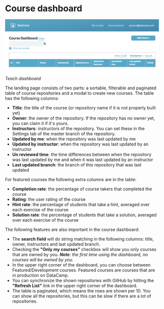 # Course dashboard

![Teach dashboard](../images/courses/teach-dashboard.png)
*Teach dashboard*

The landing page consists of two parts: a sortable, filterable and paginated table of course repositories and a modal to create new courses. The table has the following columns:

- **Title**: the title of the course (or repository name if it is not properly built yet)
- **Owner**: the owner of the repository. If the repository has no owner yet, you can claim it if it's yours.
- **Instructors**: instructors of the repository. You can set these in the Settings tab of the master branch of the repository.
- **Updated by me**: when the repository was last updated by me
- **Updated by instructor**: when the repository was last updated by an instructor
- **Un reviewed time**: the time differences between when the repository was last updated by me and when it was last updated by an instructor
- **Last updated branch**: the branch of this repository that was last updated

For featured courses the following extra columns are in the table:

- **Completion rate**: the percentage of course takers that completed the course
- **Rating**: the user rating of the course
- **Hint rate**: the percentage of students that take a hint, averaged over each exercise of the course
- **Solution rate**: the percentage of students that take a solution, averaged over each exercise of the course

The following features are also important in the course dashboard:

- The **search field** will do string matching in the following columns: title, owner, instructors and last updated branch.
- Checking the **"Only my courses"** checkbox will show you only courses that are owned by you. 
***Note**: the first time using the dashboard, no courses will be owned by you.*
- In the upper right corner of the dashboard, you can choose between Featured/Development courses. Featured courses are courses that are in production on DataCamp.
- You can synchronize the shown repositories with GitHub by hitting the **"Refresh List"** link in the upper right corner of the dashboard.
- The table is paginated, which means the rows are shown per 10. You can show all the repositories, but this can be slow if there are a lot of repositories.